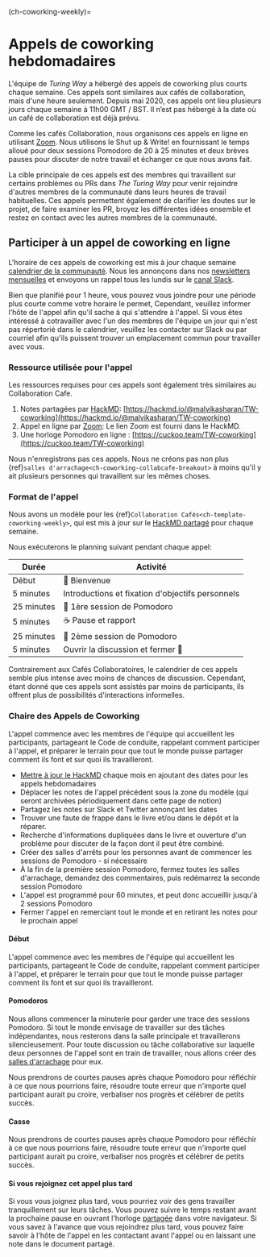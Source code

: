 (ch-coworking-weekly)=
# Appels de coworking hebdomadaires

L'équipe de _Turing Way_ a hébergé des appels de coworking plus courts chaque semaine. Ces appels sont similaires aux cafés de collaboration, mais d'une heure seulement. Depuis mai 2020, ces appels ont lieu plusieurs jours chaque semaine à 11h00 GMT / BST. Il n’est pas hébergé à la date où un café de collaboration est déjà prévu.

Comme les cafés Collaboration, nous organisons ces appels en ligne en utilisant [Zoom](https://www.zoom.us/). Nous utilisons le Shut up & Write! en fournissant le temps alloué pour deux sessions Pomodoro de 20 à 25 minutes et deux brèves pauses pour discuter de notre travail et échanger ce que nous avons fait.

La cible principale de ces appels est des membres qui travaillent sur certains problèmes ou PRs dans _The Turing Way_ pour venir rejoindre d'autres membres de la communauté dans leurs heures de travail habituelles. Ces appels permettent également de clarifier les doutes sur le projet, de faire examiner les PR, broyez les différentes idées ensemble et restez en contact avec les autres membres de la communauté.

## Participer à un appel de coworking en ligne

L'horaire de ces appels de coworking est mis à jour chaque semaine [calendrier de la communauté](https://calendar.google.com/calendar/embed?src=theturingway%40gmail.com&ctz=Europe%2FLondon). Nous les annonçons dans nos [newsletters mensuelles](https://tinyletter.com/TuringWay/archive) et envoyons un rappel tous les lundis sur le [canal Slack](https://tinyurl.com/jointuringwayslack).

Bien que planifié pour 1 heure, vous pouvez vous joindre pour une période plus courte comme votre horaire le permet, Cependant, veuillez informer l'hôte de l'appel afin qu'il sache à qui s'attendre à l'appel. Si vous êtes intéressé à cotravailler avec l'un des membres de l'équipe un jour qui n'est pas répertorié dans le calendrier, veuillez les contacter sur Slack ou par courriel afin qu'ils puissent trouver un emplacement commun pour travailler avec vous.

### Ressource utilisée pour l'appel

Les ressources requises pour ces appels sont également très similaires au Collaboration Cafe.

1. Notes partagées par [HackMD](https://hackmd.io/): [https://hackmd.io/@malvikasharan/TW-coworking](https://hackmd.io/@malvikasharan/TW-coworking)
2. Appel en ligne par [Zoom](https://www.zoom.us/): Le lien Zoom est fourni dans le HackMD.
3. Une horloge Pomodoro en ligne : [https://cuckoo.team/TW-coworking](https://cuckoo.team/TW-coworking)

Nous n'enregistrons pas ces appels. Nous ne créons pas non plus {ref}`salles d'arrachage<ch-coworking-collabcafe-breakout>` à moins qu'il y ait plusieurs personnes qui travaillent sur les mêmes choses.

### Format de l'appel

Nous avons un modèle pour les {ref}`Collaboration Cafés<ch-template-coworking-weekly>`, qui est mis à jour sur le [HackMD partagé](https://hackmd.io/@malvikasharan/TW-coworking) pour chaque semaine.

Nous exécuterons le planning suivant pendant chaque appel:

| Durée      | Activité                                         |
| ---------- | ------------------------------------------------ |
| Début      | 👋 Bienvenue                                      |
| 5 minutes  | Introductions et fixation d'objectifs personnels |
| 25 minutes | 🍅 1ère session de Pomodoro                       |
| 5 minutes  | ☕ Pause et rapport                               |
| 25 minutes | 🍅 2ème session de Pomodoro                       |
| 5 minutes  | Ouvrir la discussion et fermer 👋                 |

Contrairement aux Cafés Collaboratoires, le calendrier de ces appels semble plus intense avec moins de chances de discussion. Cependant, étant donné que ces appels sont assistés par moins de participants, ils offrent plus de possibilités d'interactions informelles.

### Chaire des Appels de Coworking

L'appel commence avec les membres de l'équipe qui accueillent les participants, partageant le Code de conduite, rappelant comment participer à l'appel, et préparer le terrain pour que tout le monde puisse partager comment ils font et sur quoi ils travailleront.

- [Mettre à jour le HackMD](https://hackmd.io/@turingway/coworking-call) chaque mois en ajoutant des dates pour les appels hebdomadaires
- Déplacer les notes de l'appel précédent sous la zone du modèle (qui seront archivées périodiquement dans cette page de notion)
- Partagez les notes sur Slack et Twitter annonçant les dates
- Trouver une faute de frappe dans le livre et/ou dans le dépôt et la réparer.
- Recherche d'informations dupliquées dans le livre et ouverture d'un problème pour discuter de la façon dont il peut être combiné.
- Créer des salles d'arrêts pour les personnes avant de commencer les sessions de Pomodoro - si nécessaire
- À la fin de la première session Pomodoro, fermez toutes les salles d'arrachage, demandez des commentaires, puis redémarrez la seconde session Pomodoro
- L'appel est programmé pour 60 minutes, et peut donc accueillir jusqu'à 2 sessions Pomodoro
- Fermer l'appel en remerciant tout le monde et en retirant les notes pour le prochain appel

#### Début

L'appel commence avec les membres de l'équipe qui accueillent les participants, partageant le Code de conduite, rappelant comment participer à l'appel, et préparer le terrain pour que tout le monde puisse partager comment ils font et sur quoi ils travailleront.

#### Pomodoros

Nous allons commencer la minuterie [](https://cuckoo.team/TW-coworking) pour garder une trace des sessions Pomodoro. Si tout le monde envisage de travailler sur des tâches indépendantes, nous resterons dans la salle principale et travaillerons silencieusement. Pour toute discussion ou tâche collaborative sur laquelle deux personnes de l'appel sont en train de travailler, nous allons créer des [salles d'arrachage](#breakout-rooms) pour eux.

Nous prendrons de courtes pauses après chaque Pomodoro pour réfléchir à ce que nous pourrions faire, résoudre toute erreur que n'importe quel participant aurait pu croire, verbaliser nos progrès et célébrer de petits succès.

#### Casse

Nous prendrons de courtes pauses après chaque Pomodoro pour réfléchir à ce que nous pourrions faire, résoudre toute erreur que n'importe quel participant aurait pu croire, verbaliser nos progrès et célébrer de petits succès.

#### Si vous rejoignez cet appel plus tard

Si vous vous joignez plus tard, vous pourriez voir des gens travailler tranquillement sur leurs tâches. Vous pouvez suivre le temps restant avant la prochaine pause en ouvrant l'horloge [partagée](https://cuckoo.team/TW-coworking) dans votre navigateur. Si vous savez à l'avance que vous rejoindrez plus tard, vous pouvez faire savoir à l'hôte de l'appel en les contactant avant l'appel ou en laissant une note dans le document partagé.
